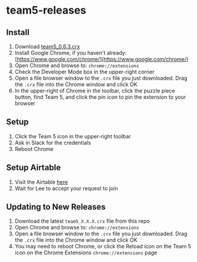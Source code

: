 # team5-releases

## Install
1. Download [team5_0.6.3.crx](https://github.com/ledwards/team5-releases/blob/main/team5_0.6.3.crx)
1. Install Google Chrome, if you haven't already: [https://www.google.com/chrome/](https://www.google.com/chrome/)
1. Open Chrome and browse to: `chrome://extensions`
1. Check the Developer Mode box in the upper-right corner
1. Open a file browser window to the `.crx` file you just downloaded. Drag the `.crx` file into the Chrome window and click OK
1. In the upper-right of Chrome in the toolbar, click the puzzle piece button, find Team 5, and click the pin icon to pin the extension to your browser

## Setup
1. Click the Team 5 icon in the upper-right toolbar
1. Ask in Slack for the credentials
1. Reboot Chrome

## Setup Airtable
1. Visit the Airtable [here](https://airtable.com/app2sG7tv5J0ekxkL/tbl4rx9WX0EKaM2zj/viwpXGlumYvP951Xg?blocks=hide)
1. Wait for Lee to accept your request to join

## Updating to New Releases
1. Download the latest `team5_X.X.X.crx` file from this repo
1. Open Chrome and browse to: `chrome://extensions`
1. Open a file browser window to the `.crx` file you just downloaded. Drag the `.crx` file into the Chrome window and click OK
1. You may need to reboot Chrome, or click the Reload icon on the Team 5 icon on the Chrome Extensions `chrome://extensions` page
